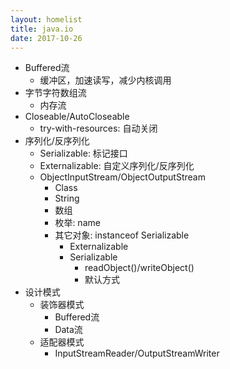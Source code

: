 ```yaml
---
layout: homelist
title: java.io
date: 2017-10-26
---
```


* Buffered流
    * 缓冲区，加速读写，减少内核调用
* 字节字符数组流
    * 内存流
* Closeable/AutoCloseable
    * try-with-resources: 自动关闭
* 序列化/反序列化
    * Serializable: 标记接口
    * Externalizable: 自定义序列化/反序列化
    * ObjectInputStream/ObjectOutputStream
        * Class
        * String
        * 数组
        * 枚举: name
        * 其它对象: instanceof Serializable
            * Externalizable
            * Serializable
                * readObject()/writeObject()
                * 默认方式
* 设计模式
    * 装饰器模式
        * Buffered流
        * Data流
    * 适配器模式
        * InputStreamReader/OutputStreamWriter
